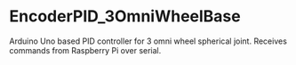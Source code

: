 # EncoderPID_3OmniWheelBase
Arduino Uno based PID controller for 3 omni wheel spherical joint. Receives commands from Raspberry Pi over serial.
